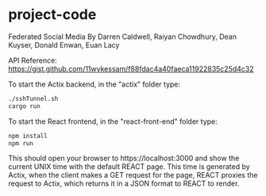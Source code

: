 # project-code

Federated Social Media
By Darren Caldwell, Raiyan Chowdhury, Dean Kuyser, Donald Enwan, Euan Lacy

API Reference:
https://gist.github.com/11wykessam/f88fdac4a40faeca11922835c25d4c32

To start the Actix backend, in the "actix" folder type:

```cmd
./sshTunnel.sh
cargo run
```

To start the React frontend, in the "react-front-end" folder type:

```cmd
npm install
npm run
```

This should open your browser to https://localhost:3000 and show the current UNIX time with the default REACT page.
This time is generated by Actix, when the client makes a GET request for the page, REACT proxies the request to Actix, which returns it in a JSON format to REACT to render.
